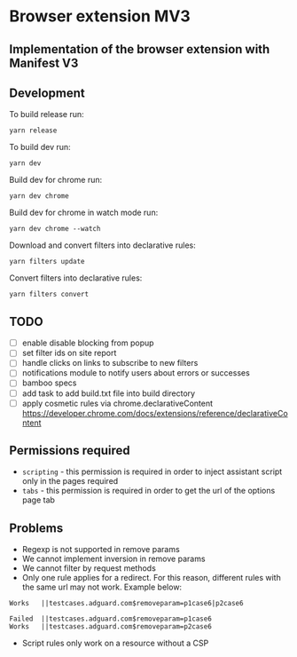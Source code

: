 # Browser extension MV3

## Implementation of the browser extension with Manifest V3

## Development
To build release run:
```
yarn release
```

To build dev run:
```
yarn dev
```

Build dev for chrome run:
```
yarn dev chrome
```

Build dev for chrome in watch mode run:
```
yarn dev chrome --watch
```

Download and convert filters into declarative rules:
```
yarn filters update
```

Сonvert filters into declarative rules:
```
yarn filters сonvert
```

## TODO
- [ ] enable disable blocking from popup
- [ ] set filter ids on site report
- [ ] handle clicks on links to subscribe to new filters
- [ ] notifications module to notify users about errors or successes
- [ ] bamboo specs
- [ ] add task to add build.txt file into build directory
- [ ] apply cosmetic rules via chrome.declarativeContent https://developer.chrome.com/docs/extensions/reference/declarativeContent

## Permissions required
- `scripting` - this permission is required in order to inject assistant script only in the pages required
- `tabs` - this permission is required in order to get the url of the options page tab

## Problems
- Regexp is not supported in remove params
- We cannot implement inversion in remove params
- We cannot filter by request methods
- Only one rule applies for a redirect. For this reason, different rules with the same url may not work. Example below:
```
Works   ||testcases.adguard.com$removeparam=p1case6|p2case6

Failed  ||testcases.adguard.com$removeparam=p1case6
Works   ||testcases.adguard.com$removeparam=p2case6
```
- Script rules only work on a resource without a CSP
